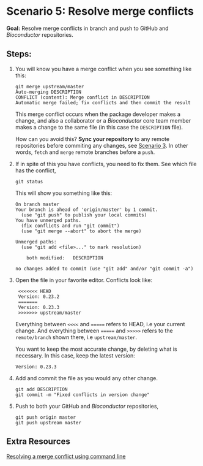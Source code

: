# Scenario 5: Resolve merge conflicts

**Goal:** Resolve merge conflicts in branch and push to GitHub and _Bioconductor_ repositories.


## Steps:

1. You will know you have a merge conflict when you see something like this:

    ```
    git merge upstream/master
    Auto-merging DESCRIPTION
    CONFLICT (content): Merge conflict in DESCRIPTION
    Automatic merge failed; fix conflicts and then commit the result
    ```

    This merge conflict occurs when the package developer makes a change, and also a collaborator or a _Bioconductor_ core team member makes a change to the same file (in this case the `DESCRIPTION` file).

    How can you avoid this? **Sync your repository** to any remote repositories before commiting any changes, see [Scenario 3][]. In other words, `fetch` and `merge` remote branches before a `push`.

3. If in spite of this you have conflicts, you need to fix them. See which file has the conflict,

    ```
    git status
    ```

    This will show you something like this:

    ```
	On branch master
	Your branch is ahead of 'origin/master' by 1 commit.
	  (use "git push" to publish your local commits)
	You have unmerged paths.
	  (fix conflicts and run "git commit")
	  (use "git merge --abort" to abort the merge)

	Unmerged paths:
	  (use "git add <file>..." to mark resolution)

		both modified:   DESCRIPTION

	no changes added to commit (use "git add" and/or "git commit -a")
    ```

4. Open the file in your favorite editor. Conflicts look like:

	```
	 <<<<<<< HEAD
	 Version: 0.23.2
	 =======
 	 Version: 0.23.3
	 >>>>>>> upstream/master
	```

	Everything between `<<<<` and `=====` refers to HEAD, i.e your current change. And everything between `=====` and `>>>>>` refers to the `remote/branch` shown there, i.e `upstream/master`.

	You want to keep the most accurate change, by deleting what is necessary. In this case, keep the latest version:

	```
 	Version: 0.23.3
	```

5. Add and commit the file as you would any other change.

	```
	git add DESCRIPTION
	git commit -m "Fixed conflicts in version change"
	```

6. 	Push to both your GitHub and _Bioconductor_ repositories,

	```
	git push origin master
	git push upstream master
	```

## Extra Resources

[Resolving a merge conflict using command line][]

[Resolving a merge conflict using command line]: https://help.github.com/articles/resolving-a-merge-conflict-using-the-command-line/
[Scenario 3]: scenario-3-pull-from-gitbioc-push-github.md
